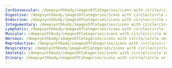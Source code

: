 ```yaml
---
Cardiovascular: /deepsynthbody/imagesOfCategories/icons with circle/circle cardiovascular.svg
Digestive: /deepsynthbody/imagesOfCategories/icons with circle/circle digestive.svg
Endocrine: /deepsynthbody/imagesOfCategories/icons with circle/circle endocrine.svg
Integumentary: /deepsynthbody/imagesOfCategories/icons with circle/circle integumentary.svg
Lymphatic: /deepsynthbody/imagesOfCategories/icons with circle/circle lymphatic.svg
Muscular: /deepsynthbody/imagesOfCategories/icons with circle/circle muscular.svg
Nervous: /deepsynthbody/imagesOfCategories/icons with circle/circle nervous.svg
Reproductive: /deepsynthbody/imagesOfCategories/icons with circle/circle reproductive.svg
Respiratory: /deepsynthbody/imagesOfCategories/icons with circle/circle respiratory.svg
Skeletal: /deepsynthbody/imagesOfCategories/icons with circle/circle skeletal.svg
Urinary: /deepsynthbody/imagesOfCategories/icons with circle/circle urinary.svg
---
```

